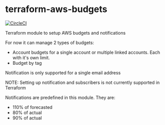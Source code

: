 # terraform-aws-budgets

[![CircleCI](https://circleci.com/gh/devops-workflow/terraform-aws-budgets/tree/master.svg?style=svg)](https://circleci.com/gh/devops-workflow/terraform-aws-budgets/tree/master)

Terraform module to setup AWS budgets and notifications

For now it can manage 2 types of budgets:

- Account budgets for a single account or multiple linked accounts.
  Each with it's own limit.
- Budget by tag

Notification is only supported for a single email address

NOTE: Setting up notification and subscribers is not currently supported in Terraform

Notifications are predefined in this module. They are:

- 110% of forecasted
- 80% of actual
- 90% of actual
